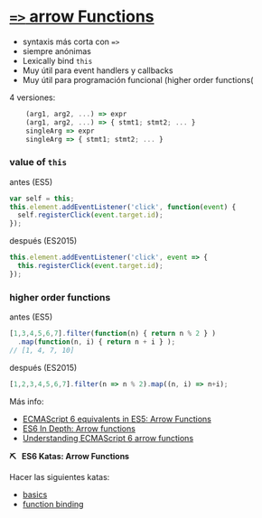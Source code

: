 # [`=>` arrow Functions](https://developer.mozilla.org/en-US/docs/Web/JavaScript/Reference/Functions/Arrow_functions)

- syntaxis más corta con `=>`
- siempre anónimas
- Lexically bind `this`
- Muy útil para event handlers y callbacks
- Muy útil para programación funcional (higher order functions(


4 versiones:

```javascript
    (arg1, arg2, ...) => expr
    (arg1, arg2, ...) => { stmt1; stmt2; ... }
    singleArg => expr
    singleArg => { stmt1; stmt2; ... }
```

### value of `this`

antes (ES5)

```javascript
var self = this;
this.element.addEventListener('click', function(event) {
  self.registerClick(event.target.id);
});
```

después (ES2015)

```javascript
this.element.addEventListener('click', event => {
  this.registerClick(event.target.id);
});
```

### higher order functions

antes (ES5)

```javascript
[1,3,4,5,6,7].filter(function(n) { return n % 2 } )
  .map(function(n, i) { return n + i } );
// [1, 4, 7, 10]
```

después (ES2015)

```javascript
[1,2,3,4,5,6,7].filter(n => n % 2).map((n, i) => n+i);
```

Más info: 
- [ECMAScript 6 equivalents in ES5: Arrow Functions](https://github.com/addyosmani/es6-equivalents-in-es5#arrow-functions)  
- [ES6 In Depth: Arrow functions](https://hacks.mozilla.org/2015/06/es6-in-depth-arrow-functions/)  
- [Understanding ECMAScript 6 arrow functions](https://www.nczonline.net/blog/2013/09/10/understanding-ecmascript-6-arrow-functions/)


**⛏ &nbsp; ES6 Katas: Arrow Functions**

Hacer las siguientes katas:
- [basics](http://tddbin.com/#?kata=es6/language/arrow-functions/basics)
- [function binding](http://tddbin.com/#?kata=es6/language/arrow-functions/binding)

